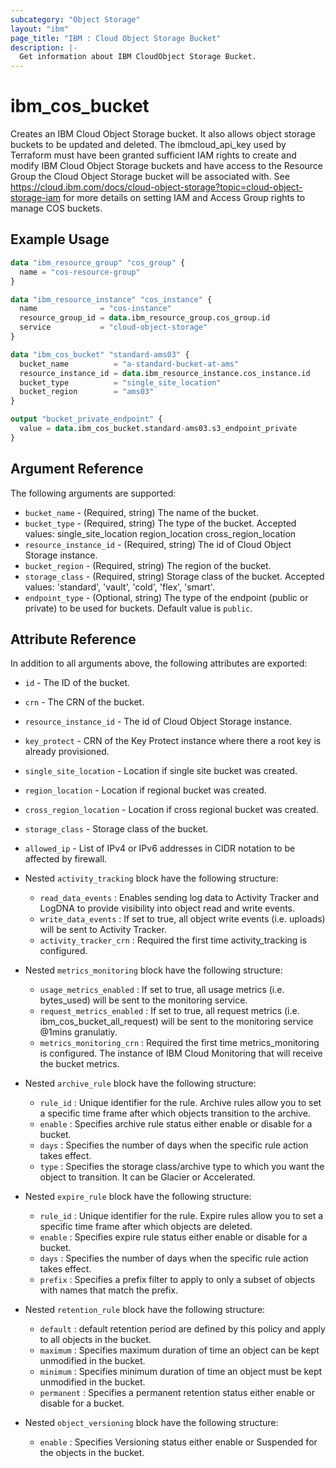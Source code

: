 ```yaml
---
subcategory: "Object Storage"
layout: "ibm"
page_title: "IBM : Cloud Object Storage Bucket"
description: |-
  Get information about IBM CloudObject Storage Bucket.
---
```


# ibm\_cos_bucket

Creates an IBM Cloud Object Storage bucket. It also allows object storage buckets to be updated and deleted. The ibmcloud_api_key used by Terraform must have been granted sufficient IAM rights to create and modify IBM Cloud Object Storage buckets and have access to the Resource Group the Cloud Object Storage bucket will be associated with. See https://cloud.ibm.com/docs/cloud-object-storage?topic=cloud-object-storage-iam for more details on setting IAM and Access Group rights to manage COS buckets.

## Example Usage

```terraform
data "ibm_resource_group" "cos_group" {
  name = "cos-resource-group"
}

data "ibm_resource_instance" "cos_instance" {
  name              = "cos-instance"
  resource_group_id = data.ibm_resource_group.cos_group.id
  service           = "cloud-object-storage"
}

data "ibm_cos_bucket" "standard-ams03" {
  bucket_name          = "a-standard-bucket-at-ams"
  resource_instance_id = data.ibm_resource_instance.cos_instance.id
  bucket_type          = "single_site_location"
  bucket_region        = "ams03"
}

output "bucket_private_endpoint" {
  value = data.ibm_cos_bucket.standard-ams03.s3_endpoint_private
}
```

## Argument Reference

The following arguments are supported:

* `bucket_name` - (Required, string) The name of the bucket.
* `bucket_type` - (Required, string) The type of the bucket. Accepted values: single_site_location region_location cross_region_location
* `resource_instance_id` - (Required, string) The id of Cloud Object Storage instance.
* `bucket_region` - (Required, string) The region of the bucket.
* `storage_class` - (Required, string) Storage class of the bucket. Accepted values: 'standard', 'vault', 'cold', 'flex', 'smart'.
* `endpoint_type` - (Optional, string) The type of the endpoint (public or private) to be used for buckets. Default value is `public`.


## Attribute Reference

In addition to all arguments above, the following attributes are exported:

* `id` - The ID of the bucket.
* `crn` - The CRN of the bucket.
* `resource_instance_id` - The id of Cloud Object Storage instance.
* `key_protect` - CRN of the Key Protect instance where there a root key is already provisioned.
* `single_site_location` - Location if single site bucket was created.
* `region_location` - Location if regional bucket was created.
* `cross_region_location` - Location if cross regional bucket was created.
* `storage_class` - Storage class of the bucket.
* `allowed_ip` - List of IPv4 or IPv6 addresses in CIDR notation to be affected by firewall.
* Nested `activity_tracking` block have the following structure:
	*	`read_data_events` : Enables sending log data to Activity Tracker and LogDNA to provide visibility into object read and write events.
	*	`write_data_events` : If set to true, all object write events (i.e. uploads) will be sent to Activity Tracker.
	*	`activity_tracker_crn` : Required the first time activity_tracking is configured.
* Nested `metrics_monitoring` block have the following structure:
	*	`usage_metrics_enabled` : If set to true, all usage metrics (i.e. bytes_used) will be sent to the monitoring service.
	*	`request_metrics_enabled` : If set to true, all request metrics (i.e. ibm_cos_bucket_all_request) will be sent to the monitoring service @1mins granulatiy.
	*	`metrics_monitoring_crn` : Required the first time metrics_monitoring is configured. The instance of IBM Cloud Monitoring that will receive the bucket metrics.
* Nested `archive_rule` block have the following structure:
	*	`rule_id` : Unique identifier for the rule. Archive rules allow you to set a specific time frame after which objects transition to the archive.
	*	`enable` : Specifies archive rule status either enable or disable for a bucket.
	*	`days` : Specifies the number of days when the specific rule action takes effect.
	*	`type` : Specifies the storage class/archive type to which you want the object to transition. It can be Glacier or Accelerated.
* Nested `expire_rule` block have the following structure:
	*	`rule_id` : Unique identifier for the rule. Expire rules allow you to set a specific time frame after which objects are deleted.
	*	`enable` : Specifies expire rule status either enable or disable for a bucket.
	*	`days`   : Specifies the number of days when the specific rule action takes effect.
	*	`prefix` : Specifies a prefix filter to apply to only a subset of objects with names that match the prefix.

* Nested `retention_rule` block have the following structure:
	*	`default` : default retention period are defined by this policy and apply to all objects in the bucket.
	*	`maximum` : Specifies maximum duration of time an object can be kept unmodified in the bucket.
	*	`minimum` : Specifies minimum duration of time an object must be kept unmodified in the bucket.
	*	`permanent` : Specifies a permanent retention status either enable or disable for a bucket.

* Nested `object_versioning` block have the following structure:
    *   `enable` : Specifies Versioning status either enable or Suspended for the objects in the bucket.

